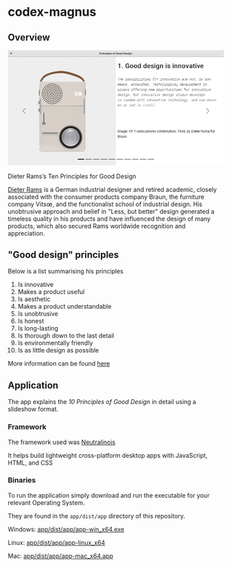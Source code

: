 # codex-magnus

## Overview

![Screenshot](Screenshot.png)

Dieter Rams’s Ten Principles for Good Design

[Dieter Rams](https://en.wikipedia.org/wiki/Dieter_Rams) is a German industrial designer and retired academic, closely associated with the consumer products company Braun, the furniture company Vitsœ, and the functionalist school of industrial design. His unobtrusive approach and belief in "Less, but better" design generated a timeless quality in his products and have influenced the design of many products, which also secured Rams worldwide recognition and appreciation.

## "Good design" principles
Below is a list summarising his principles

1. Is innovative 
2. Makes a product useful
3. Is aesthetic
4. Makes a product understandable
5. Is unobtrusive
6. Is honest
7. Is long-lasting
8. Is thorough down to the last detail
9. Is environmentally friendly
10. Is as little design as possible

More information can be found [here](https://www.vitsoe.com/us/about/good-design)

## Application

The app explains the _10 Principles of Good Design_ in detail using a slideshow format.

### Framework

The framework used was [Neutralinojs](https://neutralino.js.org/)

It helps build lightweight cross-platform desktop apps with JavaScript, HTML, and CSS

### Binaries

To run the application simply download and run the executable for your relevant Operating System.

They are found in the `app/dist/app` directory of this repository.

Windows: [app/dist/app/app-win_x64.exe](https://github.com/AM-ops/codex-magnus/raw/main/app/dist/app/app-win_x64.exe)

Linux: [app/dist/app/app-linux_x64](https://github.com/AM-ops/codex-magnus/raw/main/app/dist/app/app-linux_x64)

Mac: [app/dist/app/app-mac_x64.app](https://github.com/AM-ops/codex-magnus/raw/main/app/dist/app/app-mac_x64.app)
